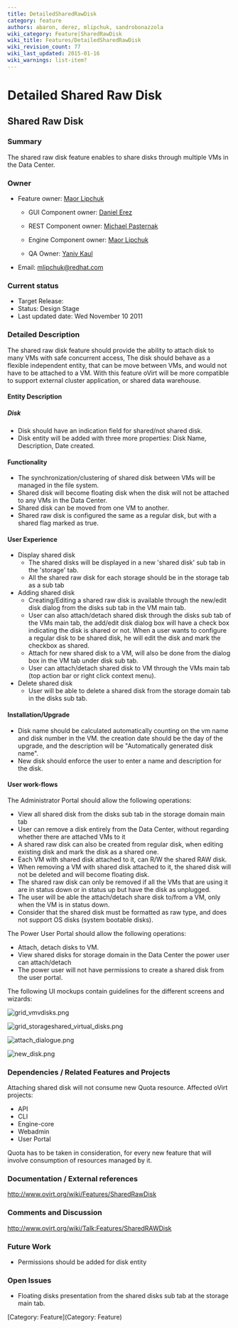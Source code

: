 ```yaml
---
title: DetailedSharedRawDisk
category: feature
authors: abaron, derez, mlipchuk, sandrobonazzola
wiki_category: Feature|SharedRawDisk
wiki_title: Features/DetailedSharedRawDisk
wiki_revision_count: 77
wiki_last_updated: 2015-01-16
wiki_warnings: list-item?
---
```


# Detailed Shared Raw Disk

## Shared Raw Disk

### Summary

The shared raw disk feature enables to share disks through multiple VMs in the Data Center.

### Owner

*   Feature owner: [ Maor Lipchuk](User:mlipchuk)

    * GUI Component owner: [ Daniel Erez](User:derez)

    * REST Component owner: [ Michael Pasternak](User:mpasternak)

    * Engine Component owner: [ Maor Lipchuk](User:mlipchuk)

    * QA Owner: [ Yaniv Kaul](User:ykaul)

*   Email: mlipchuk@redhat.com

### Current status

*   Target Release:
*   Status: Design Stage
*   Last updated date: Wed November 10 2011

### Detailed Description

The shared raw disk feature should provide the ability to attach disk to many VMs with safe concurrent access,
The disk should behave as a flexible independent entity, that can be move between VMs, and would not have to be attached to a VM. With this feature oVirt will be more compatible to support external cluster application, or shared data warehouse.

#### Entity Description

##### Disk

*   Disk should have an indication field for shared/not shared disk.
*   Disk entity will be added with three more properties: Disk Name, Description, Date created.

#### Functionality

*   The synchronization/clustering of shared disk between VMs will be managed in the file system.
*   Shared disk will become floating disk when the disk will not be attached to any VMs in the Data Center.
*   Shared disk can be moved from one VM to another.
*   Shared raw disk is configured the same as a regular disk, but with a shared flag marked as true.

#### User Experience

*   Display shared disk
    -   The shared disks will be displayed in a new 'shared disk' sub tab in the 'storage' tab.
    -   All the shared raw disk for each storage should be in the storage tab as a sub tab
*   Adding shared disk
    -   Creating/Editing a shared raw disk is available through the new/edit disk dialog from the disks sub tab in the VM main tab.
    -   User can also attach/detach shared disk through the disks sub tab of the VMs main tab, the add/edit disk dialog box will have a check box indicating the disk is shared or not.
         When a user wants to configure a regular disk to be shared disk, he will edit the disk and mark the checkbox as shared.
    -   Attach for new shared disk to a VM, will also be done from the dialog box in the VM tab under disk sub tab.
    -   User can attach/detach shared disk to VM through the VMs main tab (top action bar or right click context menu).
*   Delete shared disk
    -   User will be able to delete a shared disk from the storage domain tab in the disks sub tab.

#### Installation/Upgrade

*   Disk name should be calculated automatically counting on the vm name and disk number in the VM. the creation date should be the day of the upgrade, and the description will be "Automatically generated disk name".
*   New disk should enforce the user to enter a name and description for the disk.

#### User work-flows

The Administrator Portal should allow the following operations:

*   View all shared disk from the disks sub tab in the storage domain main tab
*   User can remove a disk entirely from the Data Center, without regarding whether there are attached VMs to it
*   A shared raw disk can also be created from regular disk, when editing existing disk and mark the disk as a shared one.
*   Each VM with shared disk attached to it, can R/W the shared RAW disk.
*   When removing a VM with shared disk attached to it, the shared disk will not be deleted and will become floating disk.
*   The shared raw disk can only be removed if all the VMs that are using it are in status down or in status up but have the disk as unplugged.
*   The user will be able the attach/detach share disk to/from a VM, only when the VM is in status down.
*   Consider that the shared disk must be formatted as raw type, and does not support OS disks (system bootable disks).

The Power User Portal should allow the following operations:

*   Attach, detach disks to VM.
*   View shared disks for storage domain in the Data Center the power user can attach/detach
*   The power user will not have permissions to create a shared disk from the user portal.

The following UI mockups contain guidelines for the different screens and wizards:

![](grid_vmvdisks.png "grid_vmvdisks.png")

![](grid_storageshared_virtual_disks.png "grid_storageshared_virtual_disks.png")

![](attach_dialogue.png "attach_dialogue.png")

![](new_disk.png "new_disk.png")

### Dependencies / Related Features and Projects

Attaching shared disk will not consume new Quota resource. Affected oVirt projects:

*   API
*   CLI
*   Engine-core
*   Webadmin
*   User Portal

Quota has to be taken in consideration, for every new feature that will involve consumption of resources managed by it.

### Documentation / External references

<http://www.ovirt.org/wiki/Features/SharedRawDisk>

### Comments and Discussion

<http://www.ovirt.org/wiki/Talk:Features/SharedRAWDisk>

### Future Work

*   Permissions should be added for disk entity

### Open Issues

*   Floating disks presentation from the shared disks sub tab at the storage main tab.

[Category: Feature](Category: Feature)
